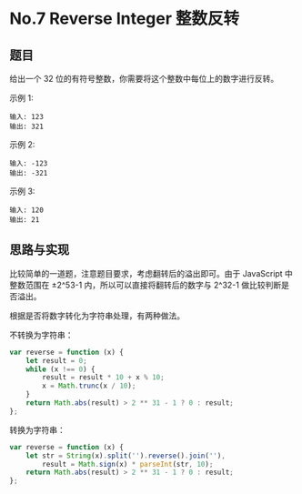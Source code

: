 # No.7 Reverse Integer 整数反转

## 题目
给出一个 32 位的有符号整数，你需要将这个整数中每位上的数字进行反转。

示例 1:

```
输入: 123
输出: 321
```

 示例 2:

```
输入: -123
输出: -321
```

示例 3:

```
输入: 120
输出: 21
```

## 思路与实现

比较简单的一道题，注意题目要求，考虑翻转后的溢出即可。由于 JavaScript 中整数范围在 ±2^53-1 内，所以可以直接将翻转后的数字与 2^32-1 做比较判断是否溢出。

根据是否将数字转化为字符串处理，有两种做法。

不转换为字符串：
```javascript
var reverse = function (x) {
    let result = 0;
    while (x !== 0) {
        result = result * 10 + x % 10;
        x = Math.trunc(x / 10);
    }
    return Math.abs(result) > 2 ** 31 - 1 ? 0 : result;
};
```
转换为字符串：
```javascript
var reverse = function (x) {
    let str = String(x).split('').reverse().join(''),
        result = Math.sign(x) * parseInt(str, 10);
    return Math.abs(result) > 2 ** 31 - 1 ? 0 : result;
};
```


